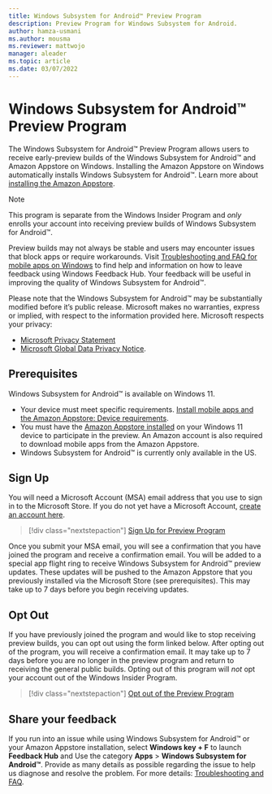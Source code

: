 ```yaml
---
title: Windows Subsystem for Android™️ Preview Program
description: Preview Program for Windows Subsystem for Android.
author: hamza-usmani
ms.author: mousma
ms.reviewer: mattwojo
manager: aleader
ms.topic: article
ms.date: 03/07/2022
---
```


# Windows Subsystem for Android™️ Preview Program

The Windows Subsystem for Android™️ Preview Program allows users to receive early-preview builds of the Windows Subsystem for Android™ and Amazon Appstore on Windows. Installing the Amazon Appstore on Windows automatically installs Windows Subsystem for Android™️. Learn more about [installing the Amazon Appstore](https://support.microsoft.com/en-us/windows/install-mobile-apps-and-the-amazon-appstore-f8d0abb5-44ad-47d8-b9fb-ad6b1459ff6c).

> [!NOTE]
> This program is separate from the Windows Insider Program and *only* enrolls your account into receiving preview builds of Windows Subsystem for Android™️. 

Preview builds may not always be stable and users may encounter issues that block apps or require workarounds. Visit [Troubleshooting and FAQ for mobile apps on Windows](https://support.microsoft.com/windows/troubleshooting-and-faq-for-mobile-apps-on-windows-d6062afd-98a1-4018-a7c8-6b3b680a2ea5) to find help and information on how to leave feedback using Windows Feedback Hub. Your feedback will be useful in improving the quality of Windows Subsystem for Android™️.

Please note that the Windows Subsystem for Android™ may be substantially modified before it’s public release. Microsoft makes no warranties, express or implied, with respect to the information provided here. Microsoft respects your privacy: 
- [Microsoft Privacy Statement](https://privacy.microsoft.com/privacystatement)
- [Microsoft Global Data Privacy Notice](https://privacy.microsoft.com/data-privacy-notice).


## Prerequisites

Windows Subsystem for Android™️ is available on Windows 11. 

- Your device must meet specific requirements. [Install mobile apps and the Amazon Appstore: Device requirements](https://support.microsoft.com/windows/install-mobile-apps-and-the-amazon-appstore-f8d0abb5-44ad-47d8-b9fb-ad6b1459ff6c).
- You must have the [Amazon Appstore installed](https://support.microsoft.com/windows/install-mobile-apps-and-the-amazon-appstore-f8d0abb5-44ad-47d8-b9fb-ad6b1459ff6c) on your Windows 11 device to participate in the preview. An Amazon account is also required to download mobile apps from the Amazon Appstore.
- Windows Subsystem for Android™️ is currently only available in the US.

## Sign Up

You will need a Microsoft Account (MSA) email address that you use to sign in to the Microsoft Store. If you do not yet have a Microsoft Account, [create an account here](https://account.microsoft.com/account).

> [!div class="nextstepaction"]
> [Sign Up for Preview Program](https://aka.ms/WSAPreviewProgram)

Once you submit your MSA email, you will see a confirmation that you have joined the program and receive a confirmation email. You will be added to a special app flight ring to receive Windows Subsystem for Android™️ preview updates. These updates will be pushed to the Amazon Appstore that you previously installed via the Microsoft Store (see prerequisites). This may take up to 7 days before you begin receiving updates.

## Opt Out

If you have previously joined the program and would like to stop receiving preview builds, you can opt out using the form linked below. After opting out of the program, you will receive a confirmation email. It may take up to 7 days before you are no longer in the preview program and return to receiving the general public builds. Opting out of this program will *not* opt your account out of the Windows Insider Program. 

> [!div class="nextstepaction"]
> [Opt out of the Preview Program](https://aka.ms/WSAPreviewProgramOptOut)

## Share your feedback

If you run into an issue while using Windows Subsystem for Android™️ or your Amazon Appstore installation, select **Windows key + F** to launch **Feedback Hub** and Use the category **Apps** > **Windows Subsystem for Android™️**. Provide as many details as possible regarding the issue to help us diagnose and resolve the problem.
For more details: [Troubleshooting and FAQ](https://support.microsoft.com/windows/troubleshooting-and-faq-for-mobile-apps-on-windows-d6062afd-98a1-4018-a7c8-6b3b680a2ea5).
